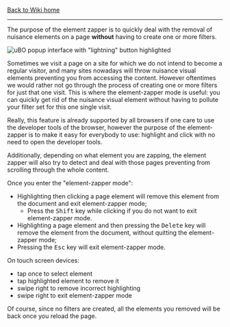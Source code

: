 [Back to Wiki home](./)

***

The purpose of the element zapper is to quickly deal with the removal of nuisance elements on a page **without** having to create one or more filters.

![uBO popup interface with "lightning" button highlighted](https://user-images.githubusercontent.com/585534/90419472-9cd91a00-e084-11ea-94ef-91be749a0fdb.png)

Sometimes we visit a page on a site for which we do not intend to become a regular visitor, and many sites nowadays will throw nuisance visual elements preventing you from accessing the content. However oftentimes we would rather not go through the process of creating one or more filters for just that one visit. This is where the element-zapper mode is useful: you can quickly get rid of the nuisance visual element without having to pollute your filter set for this one single visit.

Really, this feature is already supported by all browsers if one care to use the developer tools of the browser, however the purpose of the element-zapper is to make it easy for everybody to use: highlight and click with no need to open the developer tools.

Additionally, depending on what element you are zapping, the element zapper will also try to detect and deal with those pages preventing from scrolling through the whole content.

Once you enter the "element-zapper mode":
- Highlighting then clicking a page element will remove this element from the document and exit element-zapper mode;
    - Press the <kbd>Shift</kbd> key while clicking if you do not want to exit element-zapper mode.
- Highlighting a page element and then pressing the <kbd>Delete</kbd> key will remove the element from the document, without quitting the element-zapper mode;
- Pressing the <kbd>Esc</kbd> key will exit element-zapper mode.

On touch screen devices:
- tap once to select element
- tap highlighted element to remove it
- swipe right to remove incorrect highlighting
- swipe right to exit element-zapper mode

Of course, since no filters are created, all the elements you removed will be back once you reload the page.
